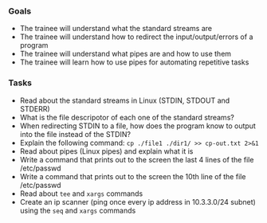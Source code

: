 
### Goals
- The trainee will understand what the standard streams are
- The trainee will understand how to redirect the input/output/errors of a program
- The trainee will understand what pipes are and how to use them
- The trainee will learn how to use pipes for automating repetitive tasks

### Tasks
- Read about the standard streams in Linux (STDIN, STDOUT and STDERR)
- What is the file descripotor of each one of the standard streams?
- When redirecting STDIN to a file, how does the program know to output into the file instead of the STDIN?
- Explain the following command: `cp ./file1 ./dir1/ >> cp-out.txt 2>&1`
- Read about pipes (Linux pipes) and explain what it is
- Write a command that prints out to the screen the last 4 lines of the file /etc/passwd
- Write a command that prints out to the screen the 10th line of the file /etc/passwd
- Read about `tee` and `xargs` commands
- Create an ip scanner (ping once every ip address in 10.3.3.0/24 subnet) using the `seq` and `xargs` commands